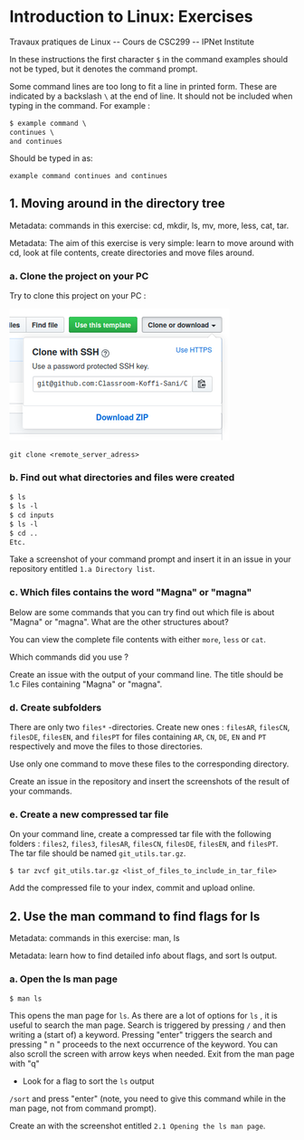 # Introduction to Linux: Exercises
Travaux pratiques de Linux -- Cours de CSC299 -- IPNet Institute

In these instructions the first character `$` in the command examples should not be typed, but it denotes the command prompt.

Some command lines are too long to fit a line in printed form. These are indicated by a backslash `\` at the end of line. It should not be included when typing in the command. For example : 

```
$ example command \
continues \
and continues
```
Should be typed in as:

```
example command continues and continues
```

## 1. Moving around in the directory tree
Metadata: commands in this exercise: cd, mkdir, ls, mv, more, less, cat, tar.

Metadata: The aim of this exercise is very simple: learn to move around with cd, look at file contents, create directories and move files around.

### a. Clone the project on your PC
Try to clone this project on your PC :

![Clone project on Github](assets/clone.png)

```
git clone <remote_server_adress>
```
### b. Find out what directories and files were created
```
$ ls
$ ls -l
$ cd inputs
$ ls -l
$ cd ..
Etc.
```
Take a screenshot of your command prompt and insert it in an issue in your repository entitled `1.a Directory list`.

### c. Which files contains the word "Magna" or "magna"
Below are some commands that you can try find out which file is about "Magna" or "magna". What are the other structures about?

You can view the complete file contents with either `more`, `less` or `cat`.

Which commands did you use ?

Create an issue with the output of your command line. The title should be 1.c Files containing "Magna" or "magna".

### d. Create subfolders
There are only two `files*` -directories. Create new ones : `filesAR`, `filesCN`,  `filesDE`, `filesEN`, and `filesPT` for files containing `AR`, `CN`, `DE`, `EN` and `PT` respectively and move the files to those directories. 

Use only one command to move these files to the corresponding directory.

Create an issue in the repository and insert the screenshots of the result of your commands.

### e. Create a new compressed tar file 
On your command line, create a compressed tar file with the following folders : `files2`, `files3`, `filesAR`, `filesCN`,  `filesDE`, `filesEN`, and `filesPT`. The tar file should be named `git_utils.tar.gz`.

```
$ tar zvcf git_utils.tar.gz <list_of_files_to_include_in_tar_file>
```

Add the compressed file to your index, commit and upload online.

## 2. Use the man command to find flags for ls
Metadata: commands in this exercise: man, ls

Metadata: learn how to find detailed info about flags, and sort ls output.

### a. Open the ls man page
```
$ man ls
```
This opens the man page for `ls`. As there are a lot of options for `ls` , it is useful to search the man page.
Search is triggered by pressing `/` and then writing a (start of) a keyword. Pressing "enter" triggers the search and pressing " n " proceeds to the next occurrence of the keyword. You can also scroll the screen with arrow keys when needed. Exit from the man page with "q"
 * Look for a flag to sort the `ls` output

`/sort` and press "enter" (note, you need to give this command while in the man page, not from command prompt).

Create an with the screenshot entitled `2.1 Opening the ls man page`.
